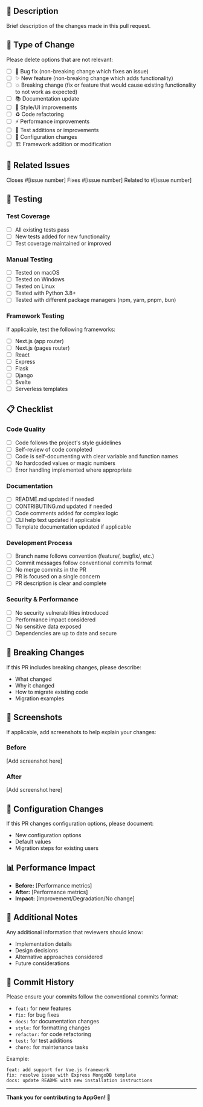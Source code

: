 ## 📝 Description

Brief description of the changes made in this pull request.

## 🎯 Type of Change

Please delete options that are not relevant:

- [ ] 🐛 Bug fix (non-breaking change which fixes an issue)
- [ ] ✨ New feature (non-breaking change which adds functionality)
- [ ] 💥 Breaking change (fix or feature that would cause existing functionality to not work as expected)
- [ ] 📚 Documentation update
- [ ] 🎨 Style/UI improvements
- [ ] ♻️ Code refactoring
- [ ] ⚡ Performance improvements
- [ ] 🧪 Test additions or improvements
- [ ] 🔧 Configuration changes
- [ ] 🏗️ Framework addition or modification

## 🔗 Related Issues

Closes #[issue number]
Fixes #[issue number]
Related to #[issue number]

## 🧪 Testing

### Test Coverage

- [ ] All existing tests pass
- [ ] New tests added for new functionality
- [ ] Test coverage maintained or improved

### Manual Testing

- [ ] Tested on macOS
- [ ] Tested on Windows
- [ ] Tested on Linux
- [ ] Tested with Python 3.8+
- [ ] Tested with different package managers (npm, yarn, pnpm, bun)

### Framework Testing

If applicable, test the following frameworks:

- [ ] Next.js (app router)
- [ ] Next.js (pages router)
- [ ] React
- [ ] Express
- [ ] Flask
- [ ] Django
- [ ] Svelte
- [ ] Serverless templates

## 📋 Checklist

### Code Quality

- [ ] Code follows the project's style guidelines
- [ ] Self-review of code completed
- [ ] Code is self-documenting with clear variable and function names
- [ ] No hardcoded values or magic numbers
- [ ] Error handling implemented where appropriate

### Documentation

- [ ] README.md updated if needed
- [ ] CONTRIBUTING.md updated if needed
- [ ] Code comments added for complex logic
- [ ] CLI help text updated if applicable
- [ ] Template documentation updated if applicable

### Development Process

- [ ] Branch name follows convention (feature/, bugfix/, etc.)
- [ ] Commit messages follow conventional commits format
- [ ] No merge commits in the PR
- [ ] PR is focused on a single concern
- [ ] PR description is clear and complete

### Security & Performance

- [ ] No security vulnerabilities introduced
- [ ] Performance impact considered
- [ ] No sensitive data exposed
- [ ] Dependencies are up to date and secure

## 🚀 Breaking Changes

If this PR includes breaking changes, please describe:

- What changed
- Why it changed
- How to migrate existing code
- Migration examples

## 📸 Screenshots

If applicable, add screenshots to help explain your changes:

### Before

[Add screenshot here]

### After

[Add screenshot here]

## 🔧 Configuration Changes

If this PR changes configuration options, please document:

- New configuration options
- Default values
- Migration steps for existing users

## 📊 Performance Impact

- **Before:** [Performance metrics]
- **After:** [Performance metrics]
- **Impact:** [Improvement/Degradation/No change]

## 🎯 Additional Notes

Any additional information that reviewers should know:

- Implementation details
- Design decisions
- Alternative approaches considered
- Future considerations

## 📝 Commit History

Please ensure your commits follow the conventional commits format:

- `feat:` for new features
- `fix:` for bug fixes
- `docs:` for documentation changes
- `style:` for formatting changes
- `refactor:` for code refactoring
- `test:` for test additions
- `chore:` for maintenance tasks

Example:

```
feat: add support for Vue.js framework
fix: resolve issue with Express MongoDB template
docs: update README with new installation instructions
```

---

**Thank you for contributing to AppGen! 🚀**
